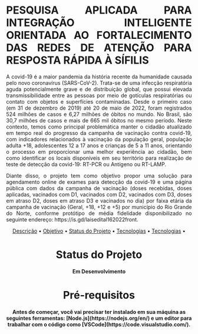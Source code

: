 <h1 align="justify">PESQUISA APLICADA PARA INTEGRAÇÃO
INTELIGENTE ORIENTADA AO FORTALECIMENTO DAS REDES DE ATENÇÃO PARA
RESPOSTA RÁPIDA À SÍFILIS</h1>

<p align="justify" id="Descricao">A covid-19 é a maior pandemia da história recente da humanidade causada pelo novo
coronavírus (SARS-CoV-2). Trata-se de uma infecção respiratória aguda potencialmente
grave e de distribuição global, que possui elevada transmissibilidade entre as pessoas
por meio de gotículas respiratórias ou contato com objetos e superfícies contaminadas.
Desde o primeiro caso (em 31 de dezembro de 2019) até 20 de maio de 2022, foram
registrados 524 milhões de casos e 6,27 milhões de óbitos no mundo. No Brasil, são 30,7
milhões de casos e mais de 665 mil óbitos no mesmo período.
Neste contexto, temos como principal problemática manter o cidadão atualizado em
tempo real do progresso da campanha de vacinação contra covid-19, com indicadores
relacionados à vacinação da população geral, população adulta +18, adolescentes 12 a
17 anos e crianças de 5 a 11 anos, orientando o processo em proporcionar uma melhor
experiência ao cidadão, bem como identificar os locais disponíveis em seu território para
realização de teste de detecção da covid-19: RT-PCR ou Antígeno ou RT-LAMP.</p>

<p align="justify" id="Objetivo">Diante disso, o projeto tem como objetivo propor uma solução para agendamento online
de exames para detecção da covid-19 e uma página pública com dados da campanha de
vacinação (doses recebidas, doses aplicadas, vacinados com D1, vacinados com D2,
vacinados com D3, doses em atraso D2, doses em atraso D3 e vacinados no dia) por
faixa etária da campanha de vacinação (Geral, +18, +12 e +5) por município do Rio
Grande do Norte, conforme protótipo de média fidelidade disponibilizado no seguinte
endereço:
https://is.gd/laisedital162022front.</p>

<p align="center">
 <a href="#Descricao">Descrição</a> •
 <a href="#Objetivo">Objetivo</a> •
 <a href="#Status">Status do Projeto</a> •
 <a href="#preRequsitos">Tecnologias</a> • 
 <a href="#tecnologias">Tecnologias</a> • 
</p>

<h1 align="center" id="Status">Status do Projeto</h1>
<h4 align="center">Em Desenvolvimento</h4>

<h1 align="center" id="preRequisitos">Pré-requisitos</h1>
<h4 align="center">Antes de começar, você vai precisar ter instalado em sua máquina as seguintes ferramentas:
[Node.js](https://nodejs.org/en/) e um editor para trabalhar com o código como [VSCode](https://code.visualstudio.com/).
